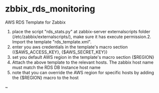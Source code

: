 zbbix_rds_monitoring
===================

AWS RDS Template for Zabbix

1. place the script "rds_stats.py" at zabbix-server externalscripts folder (/etc/zabbix/externalscripts/), make sure it has execute permission.2. Import the template "rds_template.xml".
3. enter you aws credentials in the template's macro section ({$AWS_ACCESS_KEY},  {$AWS_SECRET_KEY}) 
4. set you default AWS region in the template's macro section {$REGION}
5. Attach the above template to the relevant hosts. The zabbix host name must match the RDS DB Instance host name
6. note that you can override the AWS region for specific hosts by adding the {$REGION} macro to the host

~                             
